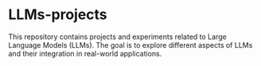 # LLMs-projects

This repository contains projects and experiments related to Large Language Models (LLMs). The goal is to explore different aspects of LLMs and their integration in real-world applications.
